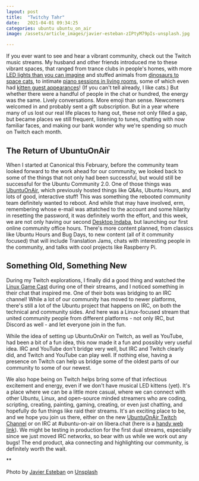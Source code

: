 ```yaml
---
layout: post
title:  "Twitchy Tahr"
date:   2021-04-01 09:34:25
categories: ubuntu ubuntu_on_air
image: /assets/article_images/javier-esteban-zIPtyM79pIs-unsplash.jpg

---
```


If you ever want to see and hear a vibrant community, check out the Twitch music streams. My husband and other friends introduced me to these vibrant spaces, that ranged from trance clubs in people's homes, with more [LED lights than you can imagine](https://www.twitch.tv/djmiyuki) and stuffed animals from [dinosaurs to space cats](https://www.twitch.tv/memorylossmusic), to intimate [piano sessions in living rooms](https://www.twitch.tv/adiana_vega), some of which even had [kitten guest appearances](https://www.twitch.tv/clairepics)! (If you can't tell already, I like cats.) But whether there were a handful of people in the chat or hundred, the energy was the same. Lively conversations. More emoji than sense. Newcomers welcomed in and probably sent a gift subscription. But in a year where many of us lost our real life places to hang out, these not only filled a gap, but became places we still frequent, listening to tunes, chatting with now familiar faces, and making our bank wonder why we're spending so much on Twitch each month.

## The Return of UbuntuOnAir

When I started at Canonical this February, before the community team looked forward to the work ahead for our community, we looked back to some of the things that not only had been successful, but would still be successful for the Ubuntu Community 2.0. One of those things was [UbuntuOnAir](https://www.youtube.com/c/UbuntuOnAir/featured), which previously hosted things like Q&As, Ubuntu Hours, and lots of good, interactive stuff! This was something the rebooted community team definitely wanted to reboot. And while that may have involved, erm, remembering whose e-mail was attatched to the account and some hilarity in resetting the password, it was definitely worth the effort, and this week, we are not only having our second [Desktop Indaba](https://www.youtube.com/playlist?list=PL-qBHd6_LXWYClXw7-mlc9mCjn6umRz9n), but launching our first online community office hours. There's more content planned, from classics like Ubuntu Hours and Bug Days, to new content (all of it community focused) that will include Translation Jams, chats with interesting people in the community, and talks with cool projects like Raspberry Pi.

## Something Old, Something New

During my Twitch explorations, I finally did a good thing and watched the [Linux Game Cast](https://www.twitch.tv/linuxgamecast) during one of their streams, and I noticed something in their chat that inspired me. One of their bots was bridging to an IRC channel! While a lot of our community has moved to newer platforms, there's still a lot of the Ubuntu project that happens on IRC, on both the technical and community sides. And here was a Linux-focused stream that united community people from different platforms - not only IRC, but Discord as well - and let everyone join in the fun.

While the idea of setting up UbuntuOnAir on Twitch, as well as YouTube, had been a bit of a fun idea, this now made it a fun and possibly very useful idea. IRC and YouTube don't bridge very well, but IRC and Twitch clearly did, and Twitch and YouTube can play well. If nothing else, having a presence on Twitch can help us bridge some of the oldest parts of our community to some of our newest. 

We also hope being on Twitch helps bring some of that infectious excitement and energy, even if we don't have musical LED kittens (yet). It's a place where we can be a little more casual, where we can connect with other Ubuntu, Linux, and open-source minded streamers who are coding, scripting, creating, painting, gaming, creating, or even just chatting, and hopefully do fun things like raid their streams. It's an exciting place to be, and we hope you join us there, either on the new [UbuntuOnAir Twitch Channel](https://www.twitch.tv/Ubuntuonair) or on IRC at #ubuntu-on-air on libera.chat (here is a [handy web link](https://kiwiirc.com/nextclient/irc.libera.chat/?chan=#ubuntu-on-air)). We might be testing in production for the first dual streams, especially since we just moved IRC networks, so bear with us while we work out any bugs! The end product, aka connecting and highlighting our community, is definitely worth the wait.

**

Photo by [Javier Esteban](https://unsplash.com/@javiestebaan) on [Unsplash](https://unsplash.com)